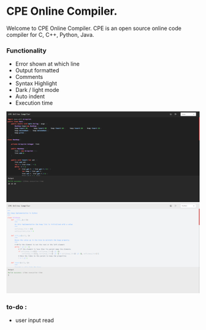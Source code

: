 # CPE Online Compiler.
Welcome to CPE Online Compiler.
CPE is an open source online code compiler for C, C++, Python, Java.

### Functionality
- Error shown at which line
- Output formatted
- Comments
- Syntax Highlight
- Dark / light mode
- Auto indent
- Execution time

<img src="./images/1.png">
<img src="./images/2.png">

### to-do :
-  user input read


